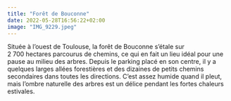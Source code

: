 ```yaml
---
title: "Forêt de Bouconne"
date: 2022-05-28T16:56:22+02:00
image: "IMG_9229.jpeg"
---
```


Située à l’ouest de Toulouse, la forêt de Bouconne s’étale sur 2 700 hectares parcourus de chemins, ce qui en fait un lieu idéal pour une pause au milieu des arbres. Depuis le parking placé en son centre, il y a quelques larges allées forestières et des dizaines de petits chemins secondaires dans toutes les directions. C’est assez humide quand il pleut, mais l’ombre naturelle des arbres est un délice pendant les fortes chaleurs estivales. 